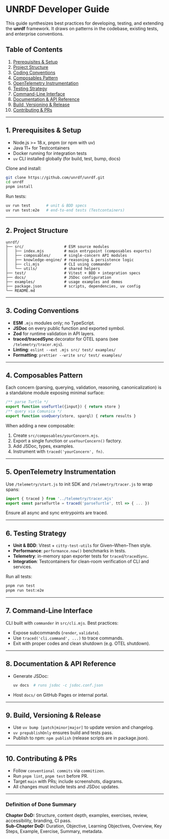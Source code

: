 # UNRDF Developer Guide

This guide synthesizes best practices for developing, testing, and extending the **unrdf** framework. It draws on patterns in the codebase, existing tests, and enterprise conventions.

## Table of Contents
1. [Prerequisites & Setup](#prerequisites--setup)
2. [Project Structure](#project-structure)
3. [Coding Conventions](#coding-conventions)
4. [Composables Pattern](#composables-pattern)
5. [OpenTelemetry Instrumentation](#opentelemetry-instrumentation)
6. [Testing Strategy](#testing-strategy)
7. [Command-Line Interface](#command-line-interface)
8. [Documentation & API Reference](#documentation--api-reference)
9. [Build, Versioning & Release](#build-versioning--release)
10. [Contributing & PRs](#contributing--prs)

---

## 1. Prerequisites & Setup
- Node.js >= 18.x, pnpm (or npm with uv)
- Java 11+ for Testcontainers
- Docker running for integration tests
- `uv` CLI installed globally (for build, test, bump, docs)

Clone and install:
```bash
git clone https://github.com/unrdf/unrdf.git
cd unrdf
pnpm install
```

Run tests:
```bash
uv run test       # unit & BDD specs
uv run test:e2e   # end-to-end tests (Testcontainers)
```

---

## 2. Project Structure
```text
unrdf/
├── src/                  # ESM source modules
│   ├── index.mjs         # main entrypoint (composables exports)
│   ├── composables/      # single-concern API modules
│   ├── knowledge-engine/ # reasoning & persistence logic
│   ├── cli.mjs           # CLI using commander
│   └── utils/            # shared helpers
├── test/                 # Vitest + BDD + integration specs
├── docs/                 # JSDoc configuration
├── examples/             # usage examples and demos
├── package.json          # scripts, dependencies, uv config
└── README.md
```

---

## 3. Coding Conventions
- **ESM** `.mjs` modules only; no TypeScript.
- **JSDoc** on every public function and exported symbol.
- **Zod** for runtime validation in API layers.
- **traced/tracedSync** decorator for OTEL spans (see `/telemetry/tracer.mjs`).
- **Linting**: `eslint --ext .mjs src/ test/ examples/`
- **Formatting**: `prettier --write src/ test/ examples/`

---

## 4. Composables Pattern
Each concern (parsing, querying, validation, reasoning, canonicalization) is a standalone module exposing minimal surface:
```js
/** parse Turtle */
export function useTurtle({input}) { return store }
/** query via Comunica */
export function useQuery(store, sparql) { return results }
```

When adding a new composable:
1. Create `src/composables/yourConcern.mjs`.  
2. Export a single function or `useYourConcern()` factory.  
3. Add JSDoc, types, examples.  
4. Instrument with `traced('yourConcern', fn)`.

---

## 5. OpenTelemetry Instrumentation
Use `/telemetry/start.js` to init SDK and `/telemetry/tracer.js` to wrap spans:
```js
import { traced } from '../telemetry/tracer.mjs'
export const parseTurtle = traced('parseTurtle', ttl => { ... })
```
Ensure all async and sync entrypoints are traced.

---

## 6. Testing Strategy
- **Unit & BDD**: Vitest + `citty-test-utils` for Given–When–Then style.  
- **Performance**: `performance.now()` benchmarks in tests.  
- **Telemetry**: in-memory span exporter tests for `traced`/`tracedSync`.  
- **Integration**: Testcontainers for clean-room verification of CLI and services.

Run all tests:
```bash
pnpm run test
pnpm run test:e2e
```

---

## 7. Command-Line Interface
CLI built with `commander` in `src/cli.mjs`. Best practices:
- Expose subcommands (`render`, `validate`).
- Use `traced('cli.command', ...)` to trace commands.
- Exit with proper codes and clean shutdown (e.g. OTEL shutdown).

---

## 8. Documentation & API Reference
- Generate JSDoc:
  ```bash
  uv docs  # runs jsdoc -c jsdoc.conf.json
  ```
- Host `docs/` on GitHub Pages or internal portal.

---

## 9. Build, Versioning & Release
- Use `uv bump [patch|minor|major]` to update version and changelog.  
- `uv prepublishOnly` ensures build and tests pass.  
- Publish to npm: `npm publish` (release scripts are in package.json).

---

## 10. Contributing & PRs
- Follow `conventional commits` via `commitizen`.  
- Run `pnpm lint`, `pnpm test` before PR.  
- Target `main` with PRs; include screenshots, diagrams.  
- All changes must include tests and JSDoc updates.

---

### Definition of Done Summary
**Chapter DoD:** Structure, content depth, examples, exercises, review, accessibility, branding, CI pass.  
**Sub-Chapter DoD:** Duration, Objective, Learning Objectives, Overview, Key Steps, Example, Exercise, Summary, metadata.